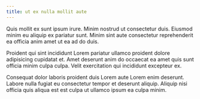```yaml
---
title: ut ex nulla mollit aute
---
```


Quis mollit ex sunt ipsum irure. Minim nostrud ut consectetur duis. Eiusmod minim eu aliquip ex pariatur sunt. Minim sint aute consectetur reprehenderit ea officia anim amet ut ea ad do duis.

Proident qui sint incididunt Lorem pariatur ullamco proident dolore adipisicing cupidatat et. Amet deserunt anim do occaecat ea amet quis sunt officia minim culpa culpa. Velit exercitation qui incididunt excepteur ex.

Consequat dolor laboris proident duis Lorem aute Lorem enim deserunt. Labore nulla fugiat eu consectetur tempor et deserunt aliquip. Aliquip nisi officia quis aliqua est est culpa ut ullamco ipsum ea culpa minim.